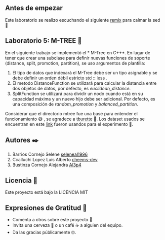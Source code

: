 ## **Antes de empezar**
Este laboratorio se realizo escuchando el siguiente [remix](https://www.youtube.com/watch?v=Vq_OlYypkN8&ab_channel=AlexGarcia%27-Per%C3%BA) para calmar la sed 🍺 

## **Laboratorio 5: M-TREE** **🚀**

En el siguiente trabajo se implementó el * M-Tree en C++*.  En lugar de tener que crear una subclase para definir nuevas funciones de soporte (distance, split, promotion, partition), se uso argumentos de plantilla:

1. El tipo de datos que indexará el M-Tree debe ser un tipo asignable y se debe definir un orden débil estricto std :: less <Data>.
2. El metodo DistanceFunction se utilizará para calcular la distancia entre dos objetos de datos, por defecto, es *euclidean_distance*.
3. SplitFunction se utilizará para dividir un nodo cuando está en su capacidad máxima y un nuevo hijo debe ser adicional. Por defecto, es una composición de *random_promotion* y *balanced_partition*.

Considerar que el directorio mtree fue una base para entender el funcionamiento 😅 , se agradece a [tburette](https://github.com/tburette/mtree) 🥰. 
Los dataset usados se encuentran en este [link](https://www.worldometers.info/coronavirus) fueron usandos para el experimento 🤩.

## **Autores ✒️**

1. Barrios Cornejo Selene [seleneal1996](https://github.com/seleneal1996)
2. Ccalluchi Lopez Luis Alberto [cheems-dev](https://github.com/cheems-dev)
3. Bustinza Cornejo Alejandra [Al3p4](https://github.com/Al3p4)

## **Licencia 📄**

Este proyecto está bajo la LICENCIA MIT

## **Expresiones de Gratitud 🎁**

-   Comenta a otros sobre este proyecto 📢
-   Invita una cerveza 🍺 o un café ☕ a alguien del equipo.
-   Da las gracias públicamente 🤓.

